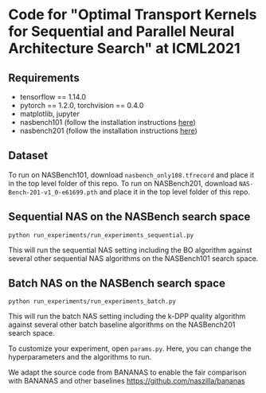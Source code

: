 # Code for "Optimal Transport Kernels for Sequential and Parallel Neural Architecture Search" at ICML2021

## Requirements
- tensorflow == 1.14.0
- pytorch == 1.2.0, torchvision == 0.4.0
- matplotlib, jupyter
- nasbench101 (follow the installation instructions [here](https://github.com/google-research/nasbench))
- nasbench201 (follow the installation instructions [here](https://github.com/D-X-Y/NAS-Bench-201))

## Dataset
To run on NASBench101, download `nasbench_only108.tfrecord` and place it in the top level folder of this repo.
To run on NASBench201, download `NAS-Bench-201-v1_0-e61699.pth` and place it in the top level folder of this repo.

## Sequential NAS on the NASBench search space
```
python run_experiments/run_experiments_sequential.py
```
This will run the sequential NAS setting including the BO algorithm against several other sequential NAS algorithms on the NASBench101 search space.

## Batch NAS on the NASBench search space
```
python run_experiments/run_experiments_batch.py
```
This will run the batch NAS setting including the k-DPP quality algorithm against several other batch baseline algorithms on the NASBench201 search space.


To customize your experiment, open `params.py`. Here, you can change the hyperparameters and the algorithms to run.


We adapt the source code from BANANAS to enable the fair comparison with BANANAS and other baselines https://github.com/naszilla/bananas
